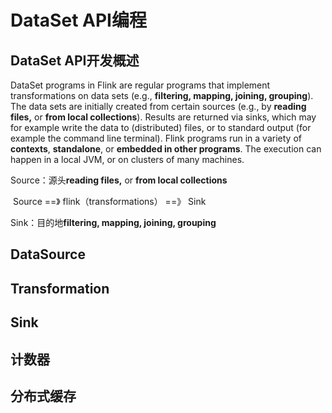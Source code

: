 # DataSet API编程

## DataSet API开发概述

DataSet programs in Flink are regular programs that implement transformations on data sets (e.g., **filtering, mapping, joining, grouping**). The data sets are initially created from certain sources (e.g., by **reading files,** or **from local collections**). Results are returned via sinks, which may for example write the data to (distributed) files, or to standard output (for example the command line terminal). Flink programs run in a variety of **contexts**, **standalone**, or **embedded in other programs**. The execution can happen in a local JVM, or on clusters of many machines.

Source：源头**reading files,** or **from local collections**

​	Source ==》 flink（transformations） ==》 Sink

Sink：目的地**filtering, mapping, joining, grouping**

## DataSource

## Transformation

## Sink

## 计数器

## 分布式缓存





